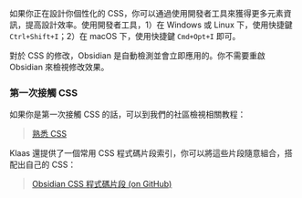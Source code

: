 如果你正在設計你個性化的 CSS，你可以通過使用開發者工具來獲得更多元素資訊，提高設計效率。使用開發者工具，1）在 Windows 或 Linux 下，使用快捷鍵 `Ctrl+Shift+I`；2）在 macOS 下，使用快捷鍵 `Cmd+Opt+I` 即可。

對於 CSS 的修改，Obsidian 是自動檢測並會立即應用的。你不需要重啟 Obsidian 來檢視修改效果。


### 第一次接觸 CSS

如果你是第一次接觸 CSS 的話，可以到我們的社區檢視相關教程：

> [熟悉 CSS](https://forum.obsidian.md/t/getting-comfortable-with-obsidian-css/133)

Klaas 還提供了一個常用 CSS 程式碼片段索引，你可以將這些片段隨意組合，搭配出自己的 CSS：

> [Obsidian CSS 程式碼片段 (on GitHub)](https://github.com/Dmitriy-Shulha/obsidian-css-snippets/tree/master/Snippets)